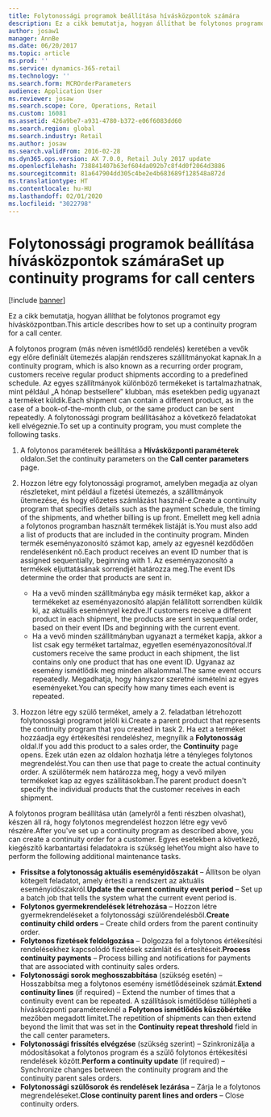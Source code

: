 ```yaml
---
title: Folytonossági programok beállítása hívásközpontok számára
description: Ez a cikk bemutatja, hogyan állíthat be folytonos programot egy hívásközpontban.
author: josaw1
manager: AnnBe
ms.date: 06/20/2017
ms.topic: article
ms.prod: ''
ms.service: dynamics-365-retail
ms.technology: ''
ms.search.form: MCROrderParameters
audience: Application User
ms.reviewer: josaw
ms.search.scope: Core, Operations, Retail
ms.custom: 16081
ms.assetid: 426a9be7-a931-4780-b372-e06f6083dd60
ms.search.region: global
ms.search.industry: Retail
ms.author: josaw
ms.search.validFrom: 2016-02-28
ms.dyn365.ops.version: AX 7.0.0, Retail July 2017 update
ms.openlocfilehash: 738841407b63ef604da092b7c8f4d0f2064d3886
ms.sourcegitcommit: 81a647904dd305c4be2e4b683689f128548a872d
ms.translationtype: HT
ms.contentlocale: hu-HU
ms.lasthandoff: 02/01/2020
ms.locfileid: "3022798"
---
```

# <a name="set-up-continuity-programs-for-call-centers"></a><span data-ttu-id="eccaa-103">Folytonossági programok beállítása hívásközpontok számára</span><span class="sxs-lookup"><span data-stu-id="eccaa-103">Set up continuity programs for call centers</span></span>

[!include [banner](includes/banner.md)]

<span data-ttu-id="eccaa-104">Ez a cikk bemutatja, hogyan állíthat be folytonos programot egy hívásközpontban.</span><span class="sxs-lookup"><span data-stu-id="eccaa-104">This article describes how to set up a continuity program for a call center.</span></span>

<span data-ttu-id="eccaa-105">A folytonos program (más néven ismétlődő rendelés) keretében a vevők egy előre definiált ütemezés alapján rendszeres szállítmányokat kapnak.</span><span class="sxs-lookup"><span data-stu-id="eccaa-105">In a continuity program, which is also known as a recurring order program, customers receive regular product shipments according to a predefined schedule.</span></span> <span data-ttu-id="eccaa-106">Az egyes szállítmányok különböző termékeket is tartalmazhatnak, mint például „A hónap bestsellere” klubban, más esetekben pedig ugyanazt a terméket küldik.</span><span class="sxs-lookup"><span data-stu-id="eccaa-106">Each shipment can contain a different product, as in the case of a book-of-the-month club, or the same product can be sent repeatedly.</span></span> <span data-ttu-id="eccaa-107">A folytonossági program beállításához a következő feladatokat kell elvégeznie.</span><span class="sxs-lookup"><span data-stu-id="eccaa-107">To set up a continuity program, you must complete the following tasks.</span></span>

1. <span data-ttu-id="eccaa-108">A folytonos paraméterek beállítása a **Hívásközponti paraméterek** oldalon.</span><span class="sxs-lookup"><span data-stu-id="eccaa-108">Set the continuity parameters on the **Call center parameters** page.</span></span>
2. <span data-ttu-id="eccaa-109">Hozzon létre egy folytonossági programot, amelyben megadja az olyan részleteket, mint például a fizetési ütemezés, a szállítmányok ütemezése, és hogy előzetes számlázást használ-e.</span><span class="sxs-lookup"><span data-stu-id="eccaa-109">Create a continuity program that specifies details such as the payment schedule, the timing of the shipments, and whether billing is up front.</span></span> <span data-ttu-id="eccaa-110">Emellett meg kell adnia a folytonos programban használt termékek listáját is.</span><span class="sxs-lookup"><span data-stu-id="eccaa-110">You must also add a list of products that are included in the continuity program.</span></span> <span data-ttu-id="eccaa-111">Minden termék eseményazonosító számot kap, amely az egyesnél kezdődően rendelésenként nő.</span><span class="sxs-lookup"><span data-stu-id="eccaa-111">Each product receives an event ID number that is assigned sequentially, beginning with 1.</span></span> <span data-ttu-id="eccaa-112">Az eseményazonosító a termékek eljuttatásának sorrendjét határozza meg.</span><span class="sxs-lookup"><span data-stu-id="eccaa-112">The event IDs determine the order that products are sent in.</span></span>

    - <span data-ttu-id="eccaa-113">Ha a vevő minden szállítmányba egy másik terméket kap, akkor a termékeket az eseményazonosító alapján felállított sorrendben küldik ki, az aktuális eseménnyel kezdve.</span><span class="sxs-lookup"><span data-stu-id="eccaa-113">If customers receive a different product in each shipment, the products are sent in sequential order, based on their event IDs and beginning with the current event.</span></span>
    - <span data-ttu-id="eccaa-114">Ha a vevő minden szállítmányban ugyanazt a terméket kapja, akkor a list csak egy terméket tartalmaz, egyetlen eseményazonosítóval.</span><span class="sxs-lookup"><span data-stu-id="eccaa-114">If customers receive the same product in each shipment, the list contains only one product that has one event ID.</span></span> <span data-ttu-id="eccaa-115">Ugyanaz az esemény ismétlődik meg minden alkalommal.</span><span class="sxs-lookup"><span data-stu-id="eccaa-115">The same event occurs repeatedly.</span></span> <span data-ttu-id="eccaa-116">Megadhatja, hogy hányszor szeretné ismételni az egyes eseményeket.</span><span class="sxs-lookup"><span data-stu-id="eccaa-116">You can specify how many times each event is repeated.</span></span>

3. <span data-ttu-id="eccaa-117">Hozzon létre egy szülő terméket, amely a 2. feladatban létrehozott folytonossági programot jelöli ki.</span><span class="sxs-lookup"><span data-stu-id="eccaa-117">Create a parent product that represents the continuity program that you created in task 2.</span></span> <span data-ttu-id="eccaa-118">Ha ezt a terméket hozzáadja egy értékesítési rendeléshez, megnyílik a **Folytonosság** oldal.</span><span class="sxs-lookup"><span data-stu-id="eccaa-118">If you add this product to a sales order, the **Continuity** page opens.</span></span> <span data-ttu-id="eccaa-119">Ezek után ezen az oldalon hozhatja létre a tényleges folytonos megrendelést.</span><span class="sxs-lookup"><span data-stu-id="eccaa-119">You can then use that page to create the actual continuity order.</span></span> <span data-ttu-id="eccaa-120">A szülőtermék nem határozza meg, hogy a vevő milyen termékeket kap az egyes szállításokban.</span><span class="sxs-lookup"><span data-stu-id="eccaa-120">The parent product doesn't specify the individual products that the customer receives in each shipment.</span></span>

<span data-ttu-id="eccaa-121">A folytonos program beállítása után (amelyről a fenti részben olvashat), készen áll rá, hogy folytonos megrendelést hozzon létre egy vevő részére.</span><span class="sxs-lookup"><span data-stu-id="eccaa-121">After you've set up a continuity program as described above, you can create a continuity order for a customer.</span></span> <span data-ttu-id="eccaa-122">Egyes esetekben a következő, kiegészítő karbantartási feladatokra is szükség lehet</span><span class="sxs-lookup"><span data-stu-id="eccaa-122">You might also have to perform the following additional maintenance tasks.</span></span>

- <span data-ttu-id="eccaa-123">**Frissítse a folytonosság aktuális eseményidőszakát** – Állítson be olyan kötegelt feladatot, amely értesíti a rendszert az aktuális eseményidőszakról.</span><span class="sxs-lookup"><span data-stu-id="eccaa-123">**Update the current continuity event period** – Set up a batch job that tells the system what the current event period is.</span></span>
- <span data-ttu-id="eccaa-124">**Folytonos gyermekrendelések létrehozása** – Hozzon létre gyermekrendeléseket a folytonossági szülőrendelésből.</span><span class="sxs-lookup"><span data-stu-id="eccaa-124">**Create continuity child orders** – Create child orders from the parent continuity order.</span></span>
- <span data-ttu-id="eccaa-125">**Folytonos fizetések feldolgozása** – Dolgozza fel a folytonos értékesítési rendelésekhez kapcsolódó fizetések számláit és értesítéseit.</span><span class="sxs-lookup"><span data-stu-id="eccaa-125">**Process continuity payments** – Process billing and notifications for payments that are associated with continuity sales orders.</span></span>
- <span data-ttu-id="eccaa-126">**Folytonossági sorok meghosszabbítása** (szükség esetén) – Hosszabbítsa meg a folytonos esemény ismétlődéseinek számát.</span><span class="sxs-lookup"><span data-stu-id="eccaa-126">**Extend continuity lines** (if required) – Extend the number of times that a continuity event can be repeated.</span></span> <span data-ttu-id="eccaa-127">A szállítások ismétlődése túllépheti a hívásközponti paramétereknél a **Folytonos ismétlődés küszöbértéke** mezőben megadott limitet.</span><span class="sxs-lookup"><span data-stu-id="eccaa-127">The repetition of shipments can then extend beyond the limit that was set in the **Continuity repeat threshold** field in the call center parameters.</span></span>
- <span data-ttu-id="eccaa-128">**Folytonossági frissítés elvégzése** (szükség szerint) – Szinkronizálja a módosításokat a folytonos program és a szülő folytonos értékesítési rendelések között.</span><span class="sxs-lookup"><span data-stu-id="eccaa-128">**Perform a continuity update** (if required) – Synchronize changes between the continuity program and the continuity parent sales orders.</span></span>
- <span data-ttu-id="eccaa-129">**Folytonossági szülősorok és rendelések lezárása** – Zárja le a folytonos megrendeléseket.</span><span class="sxs-lookup"><span data-stu-id="eccaa-129">**Close continuity parent lines and orders** – Close continuity orders.</span></span>
